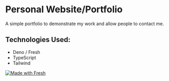 # Personal Website/Portfolio

A simple portfolio to demonstrate my work and allow people to contact me.

## Technologies Used:

- Deno / Fresh
- TypeScript
- Tailwind

[![Made with Fresh](https://fresh.deno.dev/fresh-badge-dark.svg)](https://fresh.deno.dev)
